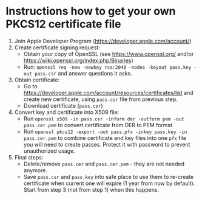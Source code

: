 # Instructions how to get your own PKCS12 certificate file

1. Join Apple Developer Program (https://developer.apple.com/account/)
2. Create certificate signing request:
    * Obtain your copy of OpenSSL (see https://www.openssl.org/ and/or https://wiki.openssl.org/index.php/Binaries)
    * Run: `openssl req -new -newkey rsa:2048 -nodes -keyout pass.key -out pass.csr` and answer questions it asks.
3. Obtain certificate:
    * Go to https://developer.apple.com/account/resources/certificates/list and create new certificate, using `pass.csr` file from previous step.
    * Download certificate (`pass.cer`)
4. Convert key and certificate into X509 file:
    * Run `openssl x509 -in pass.cer -inform der -outform pem -out pass.cer.pem` to convert certificate from DER to PEM format
    * Run `openssl pkcs12 -export -out pass.pfx -inkey pass.key -in pass.cer.pem` to combine certificate and key files into one `pfx` file you will need to create passes. Protect it with password to prevent unauthorized usage.
5. Final steps:
    * Delete/remove `pass.cer` and `pass.cer.pem` - they are not needed anymore.
    * Save `pass.csr` and `pass.key` into safe place to use them to re-create certificate when current one will expire (1 year from now by default). Start from step 3 (not from step 1) when this happens.
